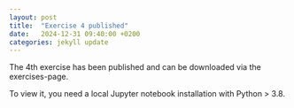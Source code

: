 ```yaml
---
layout: post
title:  "Exercise 4 published"
date:   2024-12-31 09:40:00 +0200
categories: jekyll update
---
```


The 4th exercise has been published and can be downloaded via the exercises-page.

To view it, you need a local Jupyter notebook installation with Python > 3.8.